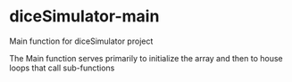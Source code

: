 # diceSimulator-main
Main function for diceSimulator project

The Main function serves primarily to initialize the array and then to house loops that call sub-functions
